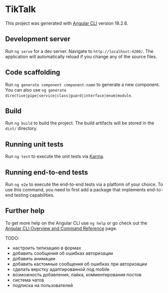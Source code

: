 # TikTalk

This project was generated with [Angular CLI](https://github.com/angular/angular-cli) version 18.2.6.

## Development server

Run `ng serve` for a dev server. Navigate to `http://localhost:4200/`. The application will automatically reload if you change any of the source files.

## Code scaffolding

Run `ng generate component component-name` to generate a new component. You can also use `ng generate directive|pipe|service|class|guard|interface|enum|module`.

## Build

Run `ng build` to build the project. The build artifacts will be stored in the `dist/` directory.

## Running unit tests

Run `ng test` to execute the unit tests via [Karma](https://karma-runner.github.io).

## Running end-to-end tests

Run `ng e2e` to execute the end-to-end tests via a platform of your choice. To use this command, you need to first add a package that implements end-to-end testing capabilities.

## Further help

To get more help on the Angular CLI use `ng help` or go check out the [Angular CLI Overview and Command Reference](https://angular.dev/tools/cli) page.

TODO:

- настроить типизацию в формах
- добавить сообщения об ошибках авторизации
- добавить анимации
- добавить кастомные сообщения об ошибках при авторизации
- сделать верстку адаптированной под mobile
- возможность добавления, лайка, комментирования постов
- система чатов
- подписка на пользователей
